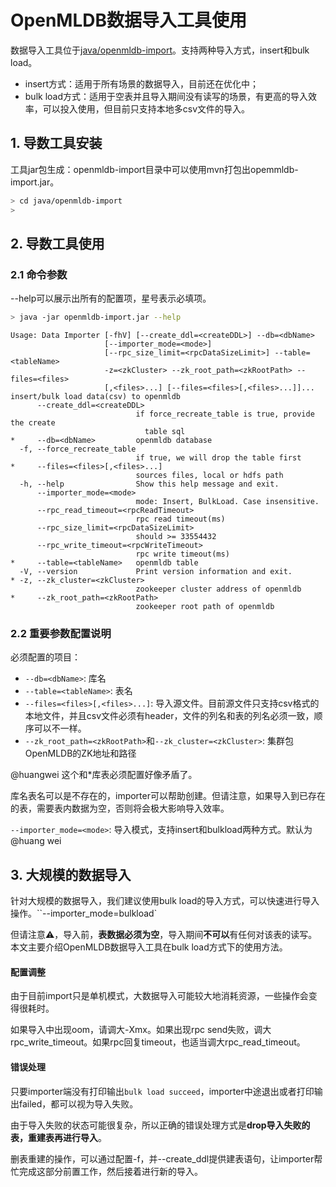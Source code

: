 # OpenMLDB数据导入工具使用
数据导入工具位于[java/openmldb-import](https://github.com/4paradigm/OpenMLDB/tree/main/java/openmldb-import)。支持两种导入方式，insert和bulk load。

- insert方式：适用于所有场景的数据导入，目前还在优化中；
- bulk load方式：适用于空表并且导入期间没有读写的场景，有更高的导入效率，可以投入使用，但目前只支持本地多csv文件的导入。



## 1. 导数工具安装

工具jar包生成：openmldb-import目录中可以使用mvn打包出opemmldb-import.jar。

```bash
> cd java/openmldb-import
> 
```

## 2. 导数工具使用

### 2.1 命令参数

--help可以展示出所有的配置项，星号表示必填项。

```bash
> java -jar openmldb-import.jar --help
```

```
Usage: Data Importer [-fhV] [--create_ddl=<createDDL>] --db=<dbName>
                     [--importer_mode=<mode>]
                     [--rpc_size_limit=<rpcDataSizeLimit>] --table=<tableName>
                     -z=<zkCluster> --zk_root_path=<zkRootPath> --files=<files>
                     [,<files>...] [--files=<files>[,<files>...]]...
insert/bulk load data(csv) to openmldb
      --create_ddl=<createDDL>
                            if force_recreate_table is true, provide the create
                              table sql
*     --db=<dbName>         openmldb database
  -f, --force_recreate_table
                            if true, we will drop the table first
*     --files=<files>[,<files>...]
                            sources files, local or hdfs path
  -h, --help                Show this help message and exit.
      --importer_mode=<mode>
                            mode: Insert, BulkLoad. Case insensitive.
      --rpc_read_timeout=<rpcReadTimeout>
                            rpc read timeout(ms)
      --rpc_size_limit=<rpcDataSizeLimit>
                            should >= 33554432
      --rpc_write_timeout=<rpcWriteTimeout>
                            rpc write timeout(ms)
*     --table=<tableName>   openmldb table
  -V, --version             Print version information and exit.
* -z, --zk_cluster=<zkCluster>
                            zookeeper cluster address of openmldb
*     --zk_root_path=<zkRootPath>
                            zookeeper root path of openmldb
```

### 2.2 重要参数配置说明

必须配置的项目：

- `--db=<dbName>`: 库名
- `--table=<tableName>`: 表名
- `--files=<files>[,<files>...]`: 导入源文件。目前源文件只支持csv格式的本地文件，并且csv文件必须有header，文件的列名和表的列名必须一致，顺序可以不一样。
- `--zk_root_path=<zkRootPath>`和`--zk_cluster=<zkCluster>`: 集群包OpenMLDB的ZK地址和路径

@huangwei 这个和*库表必须配置好像矛盾了。

库名表名可以是不存在的，importer可以帮助创建。但请注意，如果导入到已存在的表，需要表内数据为空，否则将会极大影响导入效率。

`--importer_mode=<mode>`: 导入模式，支持insert和bulkload两种方式。默认为@huang wei

## 3. 大规模的数据导入

针对大规模的数据导入，我们建议使用bulk load的导入方式，可以快速进行导入操作。``--importer_mode=bulkload`

但请注意:warning:，导入前，**表数据必须为空**，导入期间**不可以**有任何对该表的读写。本文主要介绍OpenMLDB数据导入工具在bulk load方式下的使用方法。

#### 配置调整

由于目前import只是单机模式，大数据导入可能较大地消耗资源，一些操作会变得很耗时。

如果导入中出现oom，请调大-Xmx。如果出现rpc send失败，调大rpc_write_timeout。如果rpc回复timeout，也适当调大rpc_read_timeout。

#### 错误处理

只要importer端没有打印输出`bulk load succeed`，importer中途退出或者打印输出failed，都可以视为导入失败。

由于导入失败的状态可能很复杂，所以正确的错误处理方式是**drop导入失败的表，重建表再进行导入**。

删表重建的操作，可以通过配置-f，并--create_ddl提供建表语句，让importer帮忙完成这部分前置工作，然后接着进行新的导入。

